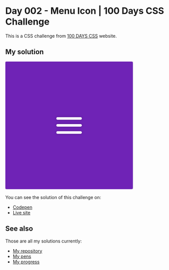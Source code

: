 # Day 002 - Menu Icon | 100 Days CSS Challenge

This is a CSS challenge from [100 DAYS CSS](https://100dayscss.com/days/2) website.

## My solution

![Screenshot of the project](screenshot.png)

You can see the solution of this challenge on:

- [Codepen](https://codepen.io/albertorauljose/pen/poBvgBL)
- [Live site](https://alberto-rj.github.io/100-days-css-challenge/day-002-menu-icon)

## See also

Those are all my solutions currently:

- [My repository](../)
- [My pens](https://codepen.io/albertorauljose/pens/public)
- [My progress](https://100dayscss.com/progress/albertorauljose)
